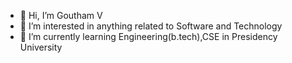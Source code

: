 - 👋 Hi, I’m Goutham V
- 👀 I’m interested in anything related to Software and Technology
- 🌱 I’m currently learning Engineering(b.tech),CSE in Presidency University

